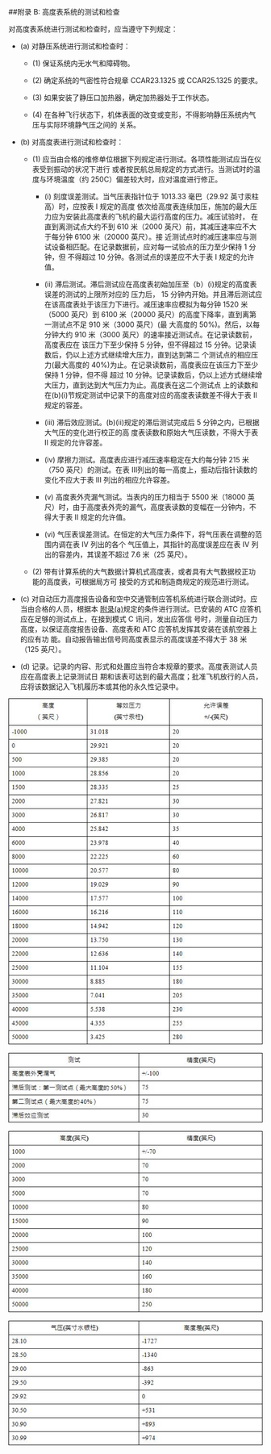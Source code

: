 ##附录 B:  高度表系统的测试和检查

对高度表系统进行测试和检查时，应当遵守下列规定：

- (a)  对静压系统进行测试和检查时：

  + (1)  保证系统内无水气和障碍物。

  + (2)  确定系统的气密性符合规章 CCAR23.1325 或 CCAR25.1325 的要求。

  + (3)  如果安装了静压口加热器，确定加热器处于工作状态。

  + (4)  在各种飞行状态下，机体表面的改变或变形，不得影响静压系统内气压与实际环境静气压之间的 关系。

- (b)  对高度表进行测试和检查时：

  + (1)  应当由合格的维修单位根据下列规定进行测试。各项性能测试应当在仪表受到振动的状况下进行 或者按民航总局规定的方式进行。当测试时的温度与环境温度（约 250C）偏差较大时，应对温度进行修正。

    * (i) 刻度误差测试。当气压表指针位于 1013.33 毫巴（29.92 英寸汞柱高）时，应按表 I 规定的高度 依次给高度表连续加压，施加的最大压力应为安装此高度表的飞机的最大运行高度的压力。减压试验时， 在直到离测试点大约不到 610 米（2000 英尺）前，其减压速率应不大于每分钟 6100 米（20000 英尺）。接 近测试点时的减压速率应与测试设备相匹配。在记录数据前，应对每一试验点的压力至少保持 1 分钟，但 不得超过 10 分钟。各测试点的误差应不大于表 I 规定的允许值。

    * (ii) 滞后测试。滞后测试应在高度表初始加压至（b）(i)规定的高度表误差的测试的上限所对应的 压力后，  15 分钟内开始。并且滞后测试应在该高度表处于该压力下进行。减压速率应模拟为每分钟 1520 米（5000 英尺）到 6100 米（20000 英尺）的高度下降率，直到离第一测试点不足 910 米（3000 英尺）(最 大高度的 50%)。然后，以每分钟大约 910 米（3000 英尺）的速率接近测试点。在记录读数前，高度表应在 该压力下至少保持 5 分钟，但不得超过 15 分钟。记录读数后，仍以上述方式继续增大压力，直到达到第二 个测试点的相应压力(最大高度的 40%)为止。在记录读数前，高度表应在该压力下至少保持 1 分钟，但不得 超过 10 分钟。记录读数后，仍以上述方式继续增大压力，直到达到大气压力为止。高度表在这二个测试点 上的读数和在(b)(i)节规定测试中记录下的高度对应的高度表读数差不得大于表 II 规定的容差。

    * (iii) 滞后效应测试。(b)(ii)规定的滞后测试完成后 5 分钟之内，已根据大气压的变化进行校正的高 度表读数和原始大气压读数，不得大于表 II 规定的允许容差。

    * (iv)  摩擦力测试。高度表应进行减压速率稳定在大约每分钟  215 米（750 英尺）的测试。在表 III列出的每一高度上，振动后指针读数的变化不应大于表  III  列出的相应允许容差。

    * (v) 高度表外壳漏气测试。当表内的压力相当于 5500 米（18000 英尺）时，由于高度表外壳的漏气，高度表读数的变幅在一分钟内，不得大于表 II 规定的允许值。

    * (vi)  气压表误差测试。在恒定的大气压力条件下，将气压表在调整的范围内调在表 IV 列出的各个
气压值上，其指针的高度误差应在表 IV 列出的容差内，其误差不超过 7.6 米（25 英尺）。

  + (2)  带有计算系统的大气数据计算机式高度表，或者具有大气数据校正功能的高度表，可根据局方可 接受的方式和制造商规定的规范进行测试。

- (c) 对自动压力高度报告设备和空中交通管制应答机系统进行联合测试时。应当由合格的人员，根据本 [附录(a)](附录A.MD)规定的条件进行测试。已安装的 ATC 应答机应在足够的测试点上，在接到模式 C 讯问，发出应答信 号时，测量自动压力高度，以保证高度报告设备、高度表和 ATC 应答机发挥其安装在该航空器上的应有功 能。自动报告输出信号同高度表显示的高度误差不得大于 38 米（125 英尺）。

- (d) 记录。记录的内容、形式和处置应当符合本规章的要求。高度表测试人员应在高度表上记录测试日 期和该表可达到的最大高度；批准飞机放行的人员，应将该数据记入飞机履历本或其他的永久性记录中。

	
![表I](表I.jpg)

![表II](表II.jpg)

![表III](表III.jpg)

![表IV](表IV.jpg)
